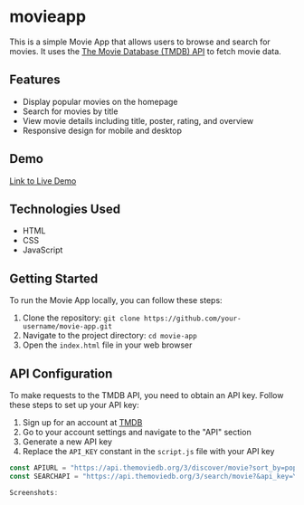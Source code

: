 # movieapp


This is a simple Movie App that allows users to browse and search for movies. It uses the [The Movie Database (TMDB) API](https://www.themoviedb.org/documentation/api) to fetch movie data.

## Features

- Display popular movies on the homepage
- Search for movies by title
- View movie details including title, poster, rating, and overview
- Responsive design for mobile and desktop

## Demo

[Link to Live Demo](https://your-demo-link.com)

## Technologies Used

- HTML
- CSS
- JavaScript

## Getting Started

To run the Movie App locally, you can follow these steps:

1. Clone the repository: `git clone https://github.com/your-username/movie-app.git`
2. Navigate to the project directory: `cd movie-app`
3. Open the `index.html` file in your web browser

## API Configuration

To make requests to the TMDB API, you need to obtain an API key. Follow these steps to set up your API key:

1. Sign up for an account at [TMDB](https://www.themoviedb.org/signup)
2. Go to your account settings and navigate to the "API" section
3. Generate a new API key
4. Replace the `API_KEY` constant in the `script.js` file with your API key

```javascript
const APIURL = "https://api.themoviedb.org/3/discover/movie?sort_by=popularity.desc&api_key=YOUR_API_KEY&page=1";
const SEARCHAPI = "https://api.themoviedb.org/3/search/movie?&api_key=YOUR_API_KEY&query=";

Screenshots:
